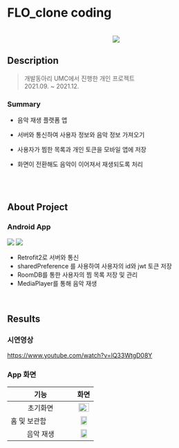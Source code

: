 # FLO_clone coding
<p align="center">
  <br>
  <img src="https://user-images.githubusercontent.com/63101979/174703590-0b2685f5-3b45-4ca9-9d06-2aec1b7730f0.png">
  <br>
</p>

## Description
> 개발동아리 UMC에서 진행한 개인 프로젝트   
> 2021.09. ~ 2021.12.


### Summary

- 음악 재생 플랫폼 앱
- 서버와 통신하여 사용자 정보와 음악 정보 가져오기
- 사용자가 찜한 목록과 개인 토큰을 모바일 앱에 저장
- 화면이 전환해도 음악이 이어져서 재생되도록 처리

  <br>

  <br>

  

## About Project

### Android App
<img src="https://img.shields.io/badge/Kotlin-7F52FF?style=flat&logo=Kotlin&logoColor=white"> <img src="https://img.shields.io/badge/Android-3DDC84?style=flat&logo=Android&logoColor=white">

* Retrofit2로 서버와 통신
* sharedPreference 를 사용하여 사용자의 id와 jwt 토큰 저장
* RoomDB를 통한 사용자의 찜 목록 저장 및 관리
* MediaPlayer를 통해 음악 재생
 <br>


## Results
### 시연영상
https://www.youtube.com/watch?v=lQ33WtgD08Y

### App 화면
|         기능        |                        화면                        |
| :------------------------: | :------------------------------------------------: |
|            초기화면           |  <img src=https://user-images.githubusercontent.com/63101979/174828943-07f03446-c8fd-4175-b278-e2c718d0d923.png width="90%"/> |
|        홈 및 보관함 &nbsp;&nbsp;&nbsp;&nbsp;&nbsp;&nbsp;&nbsp;&nbsp;&nbsp;&nbsp;&nbsp;&nbsp; | <img src=https://user-images.githubusercontent.com/63101979/174829265-177b737f-a087-4e7b-aecb-2399a1e185d9.png width="70%"/> |
|         음악 재생  |   <img src=https://user-images.githubusercontent.com/63101979/174829623-a622b359-873e-4353-adaa-d5669f784167.png  width="70%"/>   |
  
  <br>

  <br>
